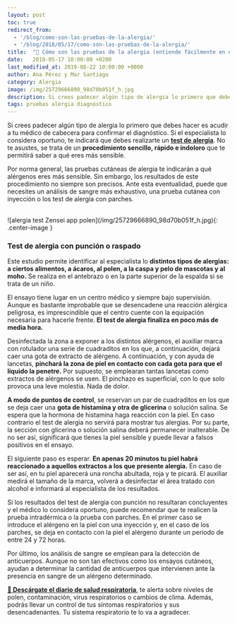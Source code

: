 ```yaml
---
layout: post
toc: true
redirect_from: 
  - '/blog/como-son-las-pruebas-de-la-alergia/'
  - '/blog/2018/05/17/como-son-las-pruebas-de-la-alergia/'
title:  "🤧 Cómo son las pruebas de la alergia (entiende fácilmente en que consisten)"
date:   2018-05-17 10:00:00 +0200
last_modified_at: 2019-08-22 10:00:00 +0000
author: Ana Pérez y Mar Santiago
category: Alergia
image: /img/25729666890_98d70b051f_h.jpg
description: Si crees padecer algún tipo de alergia lo primero que debes hacer es acudir a tu médico de cabecera para confirmar el diagnóstico. Si el especialista lo considera oportuno, te indicará que debes,...
tags: pruebas alergia diagnóstico
---
```


Si crees padecer algún tipo de alergia lo primero que debes hacer es acudir a tu médico de cabecera para confirmar el diagnóstico. Si el especialista lo considera oportuno, te indicará que debes realizarte un **[test de alergia](https://medlineplus.gov/spanish/ency/article/003519.htm)**. No te asustes, se trata de un **procedimiento sencillo, rápido e indoloro** que te permitirá saber a qué eres más sensible.

Por norma general, las pruebas cutáneas de alergia te indicarán a qué alérgenos eres más sensible. Sin embargo, los resultados de este procedimiento no siempre son precisos. Ante esta eventualidad, puede que necesites un análisis de sangre más exhaustivo, una prueba cutánea con inyección o los test de alergia con parches.

<br>
![alergia test Zensei app polen](/img/25729666890_98d70b051f_h.jpg){: .center-image }
<br>

### Test de alergia con punción o raspado

Este estudio permite identificar al especialista lo **distintos tipos de alergias: a ciertos alimentos, a ácaros, al polen, a la caspa y pelo de mascotas y al moho.** Se realiza en el antebrazo o en la parte superior de la espalda si se trata de un niño.

El ensayo tiene lugar en un centro médico y siempre bajo supervisión. Aunque es bastante improbable que se desencadene una reacción alérgica peligrosa, es imprescindible que el centro cuente con la equipación necesaria para hacerle frente. **El test de alergia finaliza en poco más de media hora.**

Desinfectada la zona a exponer a los distintos alérgenos, el auxiliar marca con rotulador una serie de cuadraditos en los que, a continuación, dejará caer una gota de extracto de alérgeno. A continuación, y con ayuda de lancetas, **pinchará la zona de piel en contacto con cada gota para que el líquido la penetre.** Por supuesto, se emplearan tantas lancetas como extractos de alérgenos se usen. El pinchazo es superficial, con lo que solo provoca una leve molestia. Nada de dolor.

**A modo de puntos de control**, se reservan un par de cuadraditos en los que se deja caer una **gota de histamina y otra de glicerina** o solución salina. Se espera que la hormona de histamina haga reacción con la piel. En caso contrario el test de alergia no servirá para mostrar tus alergias. Por su parte, la sección con glicerina o solución salina deberá permanecer inalterable. De no ser así, significará que tienes la piel sensible y puede llevar a falsos positivos en el ensayo.

El siguiente paso es esperar. **En apenas 20 minutos tu piel habrá reaccionado a aquellos extractos a los que presente alergia.** En caso de ser así, en tu piel aparecerá una roncha abultada, roja y te picará. El auxiliar medirá el tamaño de la marca, volverá a desinfectar el área tratado con alcohol e informará al especialista de los resultados.

Si los resultados del test de alergia con punción no resultaran concluyentes y el médico lo considera oportuno, puede recomendar que te realicen la prueba intradérmica o la prueba con parches. En el primer caso se introduce el alérgeno en la piel con una inyección y, en el caso de los parches, se deja en contacto con la piel el alérgeno durante un periodo de entre 24 y 72 horas.

Por último, los análisis de sangre se emplean para la detección de anticuerpos. Aunque no son tan efectivos como los ensayos cutáneos, ayudan a determinar la cantidad de anticuerpos que intervienen ante la presencia en sangre de un alérgeno determinado.

**[📱 Descárgate el diario de salud respiratoria](https://zenseiapp.com)**, te alerta sobre niveles de polen, contaminación, virus respiratorios o cambios de clima. Además, podrás llevar un control de tus síntomas respiratorios y sus desencadenantes. Tu sistema respiratorio te lo va a agradecer.

